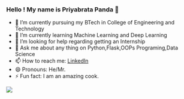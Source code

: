 ### Hello ! My name is Priyabrata Panda 👋




- 🔭 I’m currently pursuing my BTech in College of Engineering and Technology
- 🌱 I’m currently learning  Machine Learning and Deep Learning
- 🤔 I’m looking for help regarding getting an Internship
- 💬 Ask me about any thing on Python,Flask,OOPs Programing,Data Science
- 📫 How to reach me: [LinkedIn](https://www.linkedin.com/in/priyabrata-panda-80485018a/ "LinkedIn")
- 😄 Pronouns: He/Mr.
- ⚡ Fun fact: I am an amazing cook.








![](https://github-readme-stats.vercel.app/api?username=Priyabrata409&&show_icons=true&title_color=ffffff&icon_color=bb2acf&text_color=daf7dc&bg_color=161616)

